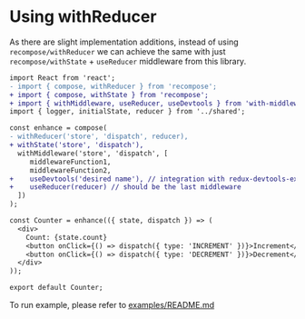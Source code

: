 # Using withReducer

As there are slight implementation additions, instead of
using `recompose/withReducer` we can achieve the same with
just `recompose/withState` + `useReducer` middleware
from this library.

```diff
import React from 'react';
- import { compose, withReducer } from 'recompose';
+ import { compose, withState } from 'recompose';
+ import { withMiddleware, useReducer, useDevtools } from 'with-middleware';
import { logger, initialState, reducer } from '../shared';

const enhance = compose(
- withReducer('store', 'dispatch', reducer),
+ withState('store', 'dispatch'),
  withMiddleware('store', 'dispatch', [
     middlewareFunction1,
     middlewareFunction2,
+    useDevtools('desired name'), // integration with redux-devtools-extension
+    useReducer(reducer) // should be the last middleware
  ])
);

const Counter = enhance(({ state, dispatch }) => (
  <div>
    Count: {state.count}
    <button onClick={() => dispatch({ type: 'INCREMENT' })}>Increment</button>
    <button onClick={() => dispatch({ type: 'DECREMENT' })}>Decrement</button>
  </div>
));

export default Counter;
```

To run example, please refer to [examples/README.md](../README.md)
